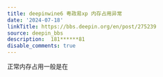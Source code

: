 ```yaml
---
title: deepinwine6 粤政易xp 内存占用异常
date: '2024-07-18'
linkTitle: https://bbs.deepin.org/en/post/275239
source: deepin_bbs
description:  181******81 
disable_comments: true
---
```

正常内存占用一般是在
